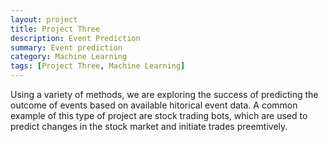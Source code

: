 ```yaml
---
layout: project
title: Project Three
description: Event Prediction 
summary: Event prediction
category: Machine Learning
tags: [Project Three, Machine Learning]
---
```


Using a variety of methods, we are exploring the success of predicting the outcome of events based on available hitorical event data. A common example of this type of project are stock trading bots, which are used to predict changes in the stock market and initiate trades preemtively.
